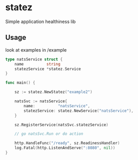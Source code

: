 # statez
Simple application healthiness lib


## Usage

look at examples in /example

```go
type natsService struct {
	name          string
	statezService *statez.Service
}

func main() {

	sz := statez.NewStatez("example2")

	natsSvc := natsService{
		name:          "natsService",
		statezService: statez.NewService("natsService"),
	}

	sz.RegisterService(natsSvc.statezService)

	// go natsSvc.Run or do action

	http.HandleFunc("/ready", sz.ReadinessHandler)
	log.Fatal(http.ListenAndServe(":8080", nil))
}
```
